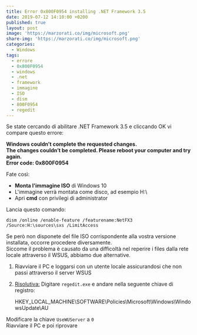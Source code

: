 ```yaml
---
title: Error 0x800F0954 installing .NET Framework 3.5
date: 2019-07-12 14:10:00 +0200
published: true
layout: post
image: 'https://marzorati.co/img/microsoft.png'
share-img: 'https://marzorati.co/img/microsoft.png'
categories:
  - Windows
tags:
  - errore
  - 0x800F0954
  - windows
  - .net
  - framework
  - immagine
  - ISO
  - dism
  - 800F0954
  - regedit
---
```

Se state cercando di abilitare .NET Framework 3.5 e cliccando OK vi compare questo errore:   

**Windows couldn’t complete the requested changes.**   
**The changes couldn’t be completed. Please reboot your computer and try again.**   
**Error code: 0x800F0954**   

Fate così:

- **Monta l'immagine ISO** di Windows 10
- L'immagine verrà montata come disco, ad esempio H:\
- Apri **cmd** con privilegi di administrator

Lancia questo comando:   

	dism /online /enable-feature /featurename:NetFX3 /Source:H:\sources\sxs /LimitAccess
	
Se però non disponete del file ISO corrispondente alla vostra versione installata, occorre procedere diversamente.   
Siccome il problema è causato da una difficoltà nel reperire i files dalla rete locale attraverso il WSUS, abbiamo due alternative.   

1. Riavviare il PC e loggarsi con un utente locale assicurandosi che non passi attraverso il server WSUS
2. <u>Risolutiva:</u> Digitare <code>regedit.exe</code> e andare nella seguente chiave di registro:   

	HKEY_LOCAL_MACHINE\SOFTWARE\Policies\Microsoft\Windows\WindowsUpdate\AU

Modificare la chiave <code>UseWUServer</code> a <code>0</code>   
Riavviare il PC e poi riprovare   
